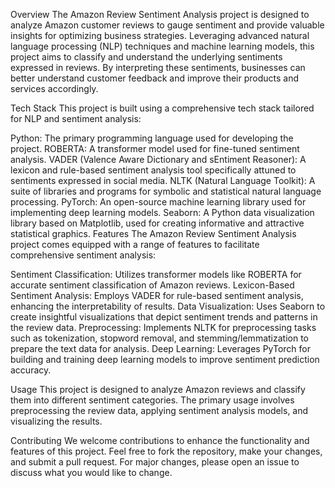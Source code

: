 
Overview
The Amazon Review Sentiment Analysis project is designed to analyze Amazon customer reviews to gauge sentiment and provide valuable insights for optimizing business strategies. Leveraging advanced natural language processing (NLP) techniques and machine learning models, this project aims to classify and understand the underlying sentiments expressed in reviews. By interpreting these sentiments, businesses can better understand customer feedback and improve their products and services accordingly.

Tech Stack
This project is built using a comprehensive tech stack tailored for NLP and sentiment analysis:

Python: The primary programming language used for developing the project.
ROBERTA: A transformer model used for fine-tuned sentiment analysis.
VADER (Valence Aware Dictionary and sEntiment Reasoner): A lexicon and rule-based sentiment analysis tool specifically attuned to sentiments expressed in social media.
NLTK (Natural Language Toolkit): A suite of libraries and programs for symbolic and statistical natural language processing.
PyTorch: An open-source machine learning library used for implementing deep learning models.
Seaborn: A Python data visualization library based on Matplotlib, used for creating informative and attractive statistical graphics.
Features
The Amazon Review Sentiment Analysis project comes equipped with a range of features to facilitate comprehensive sentiment analysis:

Sentiment Classification: Utilizes transformer models like ROBERTA for accurate sentiment classification of Amazon reviews.
Lexicon-Based Sentiment Analysis: Employs VADER for rule-based sentiment analysis, enhancing the interpretability of results.
Data Visualization: Uses Seaborn to create insightful visualizations that depict sentiment trends and patterns in the review data.
Preprocessing: Implements NLTK for preprocessing tasks such as tokenization, stopword removal, and stemming/lemmatization to prepare the text data for analysis.
Deep Learning: Leverages PyTorch for building and training deep learning models to improve sentiment prediction accuracy.

Usage
This project is designed to analyze Amazon reviews and classify them into different sentiment categories. The primary usage involves preprocessing the review data, applying sentiment analysis models, and visualizing the results.

Contributing
We welcome contributions to enhance the functionality and features of this project. Feel free to fork the repository, make your changes, and submit a pull request. For major changes, please open an issue to discuss what you would like to change.
